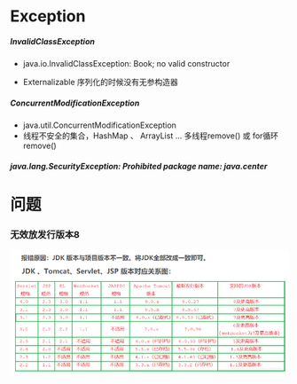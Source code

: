 # Exception



##### InvalidClassException

- java.io.InvalidClassException: Book; no valid constructor

- Externalizable 序列化的时候没有无参构造器

##### ConcurrentModificationException

- java.util.ConcurrentModificationException
- 线程不安全的集合，HashMap  、 ArrayList ... 多线程remove() 或 for循环remove()

#####  java.lang.SecurityException: Prohibited package name: java.center



# 问题

### 无效放发行版本8

![](images/p1.png)